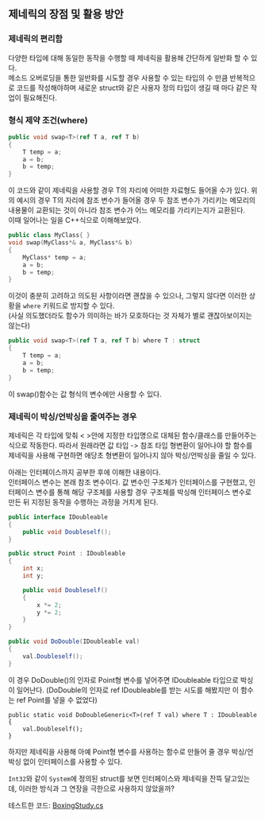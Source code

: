 ﻿## 제네릭의 장점 및 활용 방안

### 제네릭의 편리함

다양한 타입에 대해 동일한 동작을 수행할 때 제네릭을 활용해 간단하게 일반화 할 수 있다.   
메소드 오버로딩을 통한 일반화를 시도할 경우 사용할 수 있는 타입의 수 만큼 반복적으로
코드를 작성해야하며 새로운 struct와 같은 사용자 정의 타입이 생길 때 마다 같은 작업이 필요해진다.

### 형식 제약 조건(where)

```C#
public void swap<T>(ref T a, ref T b)
{
	T temp = a;
	a = b;
	b = temp;
}
```
이 코드와 같이 제네릭을 사용할 경우 T의 자리에 어떠한 자료형도 들어올 수가 있다. 
위의 예시의 경우 T의 자리에 참조 변수가 들어올 경우 두 참조 변수가 가리키는 메모리의
내용물이 교환되는 것이 아니라 참조 변수가 어느 메모리를 가리키는지가 교환된다.   
이때 일어나는 일을 C++식으로 이해해보았다.
```C++
public class MyClass{ }
void swap(MyClass*& a, MyClass*& b)
{
	MyClass* temp = a;
	a = b;
	b = temp;
}
```
이것이 충분히 고려하고 의도된 사항이라면 괜찮을 수 있으나, 그렇지 않다면 이러한 상황을
`where` 키워드로 방지할 수 있다.   
(사실 의도했더라도 함수가 의미하는 바가 모호하다는 것 자체가 별로 괜찮아보이지는 않는다)

```C#
public void swap<T>(ref T a, ref T b) where T : struct
{
	T temp = a;
	a = b;
	b = temp;
}
```
이 swap()함수는 값 형식의 변수에만 사용할 수 있다.

### 제네릭이 박싱/언박싱을 줄여주는 경우

제네릭은 각 타입에 맞춰 < >안에 지정한 타입명으로 대체된 함수/클래스를 만들어주는 식으로
작동한다. 따라서 원래라면 값 타입 -> 참조 타입 형변환이 일어나야 할 함수를 제네릭을 사용해
구현하면 애당초 형변환이 일어나지 않아 박싱/언박싱을 줄일 수 있다.   

아래는 인터페이스까지 공부한 후에 이해한 내용이다.   
인터페이스 변수는 본래 참조 변수이다. 값 변수인 구조체가 인터페이스를 구현했고, 인터페이스
변수를 통해 해당 구조체를 사용할 경우 구조체를 박싱해 인터페이스 변수로 만든 뒤 지정된
동작을 수행하는 과정을 거치게 된다.
```C#
public interface IDoubleable
{
    public void Doubleself();
}

public struct Point : IDoubleable
{
    int x;
    int y;

    public void Doubleself()
    {
        x *= 2;
        y *= 2;
    }
}

public void DoDouble(IDoubleable val)
{
    val.Doubleself();
}
```
이 경우 DoDouble()의 인자로 Point형 변수를 넣어주면 IDoubleable 타입으로 박싱이 일어난다.
(DoDouble의 인자로 ref IDoubleable를 받는 시도를 해봤지만 이 함수는 ref Point를 넣을 수 없었다)

```
public static void DoDoubleGeneric<T>(ref T val) where T : IDoubleable
{
    val.Doubleself();
}
```
하지만 제네릭을 사용해 아예 Point형 변수를 사용하는 함수로 만들어 줄 경우 박싱/언박싱
없이 인터페이스를 사용할 수 있다.

`Int32`와 같이 `System`에 정의된 struct를 보면 인터페이스와 제네릭을 잔뜩 달고있는데,
이러한 방식과 그 연장을 극한으로 사용하지 않았을까?

테스트한 코드: [BoxingStudy.cs](./BoxingStudy.cs)
